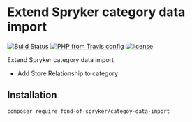 # Extend Spryker category data import
[![Build Status](https://travis-ci.org/fond-of/spryker-category-data-import.svg?branch=master)](https://travis-ci.org/fond-of/spryker-category-data-import)
[![PHP from Travis config](https://img.shields.io/travis/php-v/symfony/symfony.svg)](https://php.net/)
[![license](https://img.shields.io/github/license/mashape/apistatus.svg)](https://packagist.org/packages/fond-of-spryker/category-data-import)


Extend Spryker category data import

* Add Store Relationship to category

## Installation

```
composer require fond-of-spryker/categoy-data-import
```
